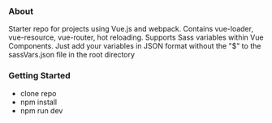 ### About ###

Starter repo for projects using Vue.js and webpack. Contains vue-loader, vue-resource, vue-router, hot reloading.
Supports Sass variables within Vue Components. Just add your variables in JSON format without the "$" to the sassVars.json file in the root directory


### Getting Started ###

* clone repo
* npm install
* npm run dev
